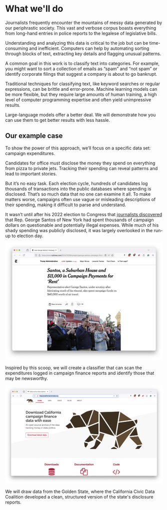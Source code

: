 # What we'll do

Journalists frequently encounter the mountains of messy data generated by our periphrastic society. This vast and verbose corpus boasts everything from long-hand entries in police reports to the legalese of legislative bills.

Understanding and analyzing this data is critical to the job but can be time-consuming and inefficient. Computers can help by automating sorting through blocks of text, extracting key details and flagging unusual patterns.

A common goal in this work is to classify text into categories. For example, you might want to sort a collection of emails as “spam” and “not spam” or identify corporate filings that suggest a company is about to go bankrupt.

Traditional techniques for classifying text, like keyword searches or regular expressions, can be brittle and error-prone. Machine learning models can be more flexible, but they require large amounts of human training, a high level of computer programming expertise and often yield unimpressive results.

Large-language models offer a better deal. We will demonstrate how you can use them to get better results with less hassle.

## Our example case

To show the power of this approach, we’ll focus on a specific data set: campaign expenditures.

Candidates for office must disclose the money they spend on everything from pizza to private jets. Tracking their spending can reveal patterns and lead to important stories.

But it’s no easy task. Each election cycle, hundreds of candidates log thousands of transactions into the public databases where spending is disclosed. That’s so much data that no one can examine it all. To make matters worse, campaigns often use vague or misleading descriptions of their spending, making it difficult to parse and understand.

It wasn’t until after his 2022 election to Congress that [journalists discovered](https://www.nytimes.com/2022/12/29/nyregion/george-santos-campaign-finance.html) that Rep. George Santos of New York had spent thousands of campaign dollars on questionable and potentially illegal expenses. While much of his shady spending was publicly disclosed, it was largely overlooked in the run-up to election day.

[![Santos story](_static/santos.png)](https://www.nytimes.com/2022/12/29/nyregion/george-santos-campaign-finance.html)

Inspired by this scoop, we will create a classifier that can scan the expenditures logged in campaign finance reports and identify those that may be newsworthy.

[![CCDC](_static/ccdc.png)](https://californiacivicdata.org/)

We will draw data from the Golden State, where the California Civic Data Coalition developed a clean, structured version of the state's disclosure reports.
